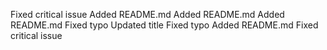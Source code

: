 Fixed critical issue
Added README.md
Added README.md
Added README.md
Fixed typo
Updated title
Fixed typo
Added README.md
Fixed critical issue
